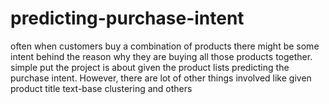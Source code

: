 # predicting-purchase-intent
often when customers buy a combination of products there might be some intent behind the reason why they are buying all those products together. simple put the project is about given the product lists predicting the purchase intent. However, there are lot of other things involved like given product title text-base clustering and others
